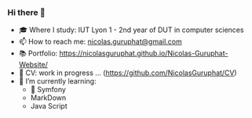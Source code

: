 ### Hi there 👋
- 🎓 Where I study: IUT Lyon 1 - 2nd year of DUT in computer sciences  
- 📫 How to reach me: nicolas.guruphat@gmail.com
- 📚 Portfolio: https://nicolasguruphat.github.io/Nicolas-Guruphat-Website/
- 📃 CV: work in progress ... (https://github.com/NicolasGuruphat/CV)
- 🌱 I’m currently learning:  
   - 🎵 Symfony 
   - MarkDown
   - Java Script
   

<!--
**NicolasGuruphat/NicolasGuruphat** is a ✨ _special_ ✨ repository because its `README.md` (this file) appears on your GitHub profile.

Here are some ideas to get you started:

- 🔭 I’m currently working on ...
- 🌱 I’m currently learning ...
- 👯 I’m looking to collaborate on ...
- 🤔 I’m looking for help with ...
- 💬 Ask me about ...

- 😄 Pronouns: ...
- ⚡ Fun fact: ...
-->
